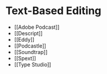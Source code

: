 # Text-Based Editing
* [[Adobe Podcast]]
* [[Descript]]
* [[Eddy]]
* [[Podcastle]]
* [[Soundtrap]]
* [[Spext]]
* [[Type Studio]]
